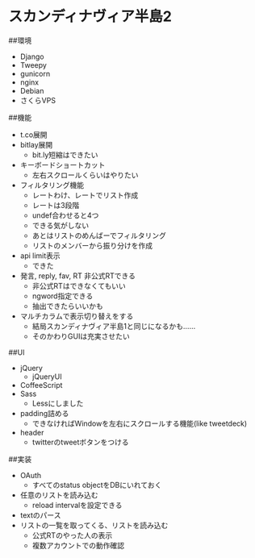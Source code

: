 スカンディナヴィア半島2
===========================

##環境

- Django
- Tweepy
- gunicorn
- nginx
- Debian
- さくらVPS

##機能

- t.co展開
- bitlay展開
  - bit.ly短縮はできたい
- キーボードショートカット
  - 左右スクロールくらいはやりたい
- フィルタリング機能
  - レートわけ、レートでリスト作成
  - レートは3段階
  - undef合わせると4つ
  - できる気がしない
  - あとはリストのめんばーでフィルタリング
  - リストのメンバーから振り分けを作成
- api limit表示
  - できた
- 発言, reply, fav, RT 非公式RTできる
  - 非公式RTはできなくてもいい
  - ngword指定できる
  - 抽出できたらいいかも
- マルチカラムで表示切り替えをする
  - 結局スカンディナヴィア半島1と同じになるかも……
  - そのかわりGUIは充実させたい

##UI

- jQuery
  - jQueryUI
- CoffeeScript
- Sass
  - Lessにしました
- padding詰める
  - できなければWindowを左右にスクロールする機能(like tweetdeck)
- header
  - twitterのtweetボタンをつける

##実装

- OAuth
  - すべてのstatus objectをDBにいれておく
- 任意のリストを読み込む
  - reload intervalを設定できる
- textのパース
- リストの一覧を取ってくる、リストを読み込む
  - 公式RTのやった人の表示
  - 複数アカウントでの動作確認
